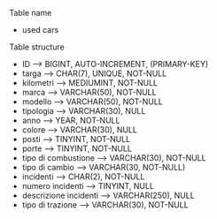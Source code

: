 Table name 
- used cars

Table structure
- ID --> BIGINT, AUTO-INCREMENT, (PRIMARY-KEY)
- targa --> CHAR(7), UNIQUE, NOT-NULL
- kilometri --> MEDIUMINT, NOT-NULL
- marca --> VARCHAR(50), NOT-NULL
- modello --> VARCHAR(50), NOT-NULL
- tipologia --> VARCHAR(30), NULL
- anno --> YEAR, NOT-NULL
- colore --> VARCHAR(30), NULL
- posti --> TINYINT, NOT-NULL
- porte --> TINYINT, NOT-NULL
- tipo di combustione --> VARCHAR(30), NOT-NULL
- tipo di cambio --> VARCHAR(30, NOT-NULL)
- incidenti --> CHAR(2), NOT-NULL
- numero incidenti --> TINYINT, NULL
- descrizione incidenti --> VARCHAR(250), NULL
- tipo di trazione --> VARCHAR(30), NOT-NULL